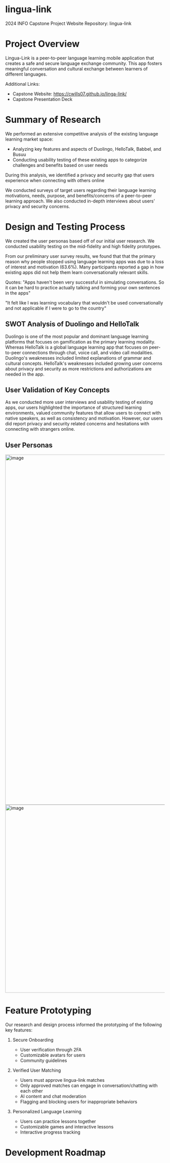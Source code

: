 # lingua-link
2024 INFO Capstone Project Website Repository: lingua-link

# Project Overview 
Lingua-Link is a peer-to-peer language learning mobile application that creates a safe and secure language exchange community. This app fosters meaningful conversation and cultural exchange between learners of different languages. 

Additional Links:
- Capstone Website: https://cwills07.github.io/linga-link/
- Capstone Presentation Deck

# Summary of Research
We performed an extensive competitive analysis of the existing language learning market space:
- Analyzing key features and aspects of Duolingo, HelloTalk, Babbel, and Busuu
- Conducting usability testing of these existing apps to categorize challenges and benefits based on user needs

During this analysis, we identified a privacy and security gap that users experience when connecting with others online

We conducted surveys of target users regarding their language learning motivations, needs, purpose, and benefits/concerns of a peer-to-peer learning approach. We also conducted in-depth interviews about users' privacy and security concerns.

# Design and Testing Process
We created the user personas based off of our initial user research. 
We conducted usability testing on the mid-fidelity and high fidelity prototypes. 

From our preliminary user survey results, we found that that the primary reason why people stopped using language learning apps was due to a loss of interest and motivation (63.6%). Many participants reported a gap in how existing apps did not help them learn conversationally relevant skills.

Quotes:
"Apps haven't been very successful in simulating conversations. So it can be hard to practice actually talking and forming your own sentences in the apps"

"It felt like I was learning vocabulary that wouldn't be used conversationally and not applicable if I were to go to the country"

## SWOT Analysis of Duolingo and HelloTalk
Duolingo is one of the most popular and dominant language learning platforms that focuses on gamification as the primary learning modality. Whereas HelloTalk is a global language learning app that focuses on peer-to-peer connections through chat, voice call, and video call modalities. Duolingo's weaknesses included limited explanations of grammar and cultural concepts. HelloTalk's weaknesses included growing user concerns about privacy and security as more restrictions and authorizations are needed in the app. 

## User Validation of Key Concepts
As we conducted more user interviews and usability testing of existing apps, our users highlighted the importance of structured learning environments, valued community features that allow users to connect with native speakers, as well as consistency and motivation. However, our users did report privacy and security related concerns and hesitations with connecting with strangers online. 

## User Personas 
<img width="1104" alt="image" src="https://github.com/cwills07/lingua-link/assets/114948546/90645fec-8345-4a90-bd07-d15185e34ef5">

<img width="593" alt="image" src="https://github.com/cwills07/lingua-link/assets/114948546/463dbc3a-2019-43a5-b932-1dbb7443cb5d">

# Feature Prototyping
Our research and design process informed the prototyping of the following key features:
1. Secure Onboarding
   - User verification through 2FA
   - Customizable avatars for users
   - Community guidelines
     
2. Verified User Matching
   - Users must approve lingua-link matches
   - Only approved matches can engage in conversation/chatting with each other
   - AI content and chat moderation
   - Flagging and blocking users for inappropriate behaviors
     
3. Personalized Language Learning
   - Users can practice lessons together
   - Customizable games and interactive lessons
   - Interactive progress tracking

# Development Roadmap
